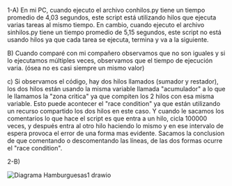 1-A) En mi PC, cuando ejecuto el archivo conhilos.py tiene un tiempo promedio de 4,03 segundos, este script está utilizando hilos que ejecuta varias tareas al mismo tiempo. En cambio, cuando ejecuto el archivo sinhilos.py tiene un tiempo promedio de 5,15 segundos, este script no está usando hilos ya que cada tarea se ejecuta, termina y va a la siguiente.

B) Cuando comparé con mi compañero observamos que no son iguales y si lo ejecutamos múltiples veces, observamos que el tiempo de ejecución varia. (ósea no es casi siempre un mismo valor)

c) Si observamos el código, hay dos hilos llamados (sumador y restador), los dos hilos están usando la misma variable llamada "acumulador" a lo que le llamamos la "zona critica" ya que compiten los 2 hilos con esa misma variable. Esto puede acontecer el "race condition" ya que están utilizando un recurso compartido los dos hilos en este caso. Y cuando le sacamos los comentarios lo que hace el script es que entra a un hilo, cicla 100000 veces, y después entra al otro hilo haciendo lo mismo y en ese intervalo de espera provoca el error de una forma mas evidente.
Sacamos la conclusion de que comentando o descomentando las líneas, de las dos formas ocurre el "race condition".

2-B) 

![Diagrama Hamburguesas1 drawio](https://github.com/FrancoDevaux/ASO2024TPs/assets/166407581/e8d55833-1433-45d5-a296-eceb821abebe)
